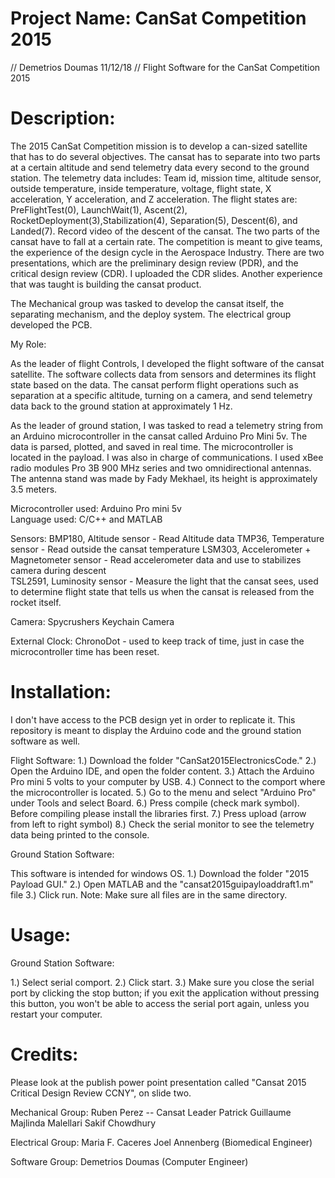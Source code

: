 # Project Name: CanSat Competition 2015
// Demetrios Doumas 11/12/18
// Flight Software for the CanSat Competition 2015


# Description:

The 2015 CanSat Competition mission is to develop a can-sized satellite that has to do several objectives. The cansat has to separate into two parts at a certain altitude and send telemetry data every second to the ground station. The telemetry data includes: Team id, mission time, altitude sensor, outside temperature, inside temperature, voltage, flight state, X acceleration, Y acceleration, and Z acceleration. The flight states are: PreFlightTest(0), LaunchWait(1), Ascent(2), RocketDeployment(3),Stabilization(4), Separation(5), Descent(6), and Landed(7). Record video of the descent of the cansat. The two parts of the cansat have to fall at a certain rate. The competition is meant to give teams, the experience of the design cycle in the Aerospace Industry. There are two presentations, which are the preliminary design review (PDR), and the critical design review (CDR). I uploaded the CDR slides. Another experience that was taught is building the cansat product.

The Mechanical group was tasked to develop the cansat itself, the separating mechanism, and the deploy system. The electrical group developed the PCB.

My Role:

As the leader of flight Controls, I developed the flight software of the cansat satellite. The software collects data from sensors and determines its flight state based on the data. The cansat perform flight operations such as separation at a specific altitude, turning on a camera, and send telemetry data back to the ground station at approximately 1 Hz.  

As the leader of ground station, I was tasked to read a telemetry string from an Arduino microcontroller in the cansat called Arduino Pro Mini 5v. The data is parsed, plotted, and saved in real time. The microcontroller is located in the payload. I was also in charge of communications. I used xBee radio modules Pro 3B 900 MHz series and two omnidirectional antennas. The antenna stand was made by Fady Mekhael, its height is approximately 3.5 meters.

Microcontroller used: Arduino Pro mini 5v    
Language used: C/C++ and MATLAB


Sensors:
	BMP180,  Altitude sensor                        - Read Altitude data
	TMP36,   Temperature sensor			            - Read outside the cansat temperature
	LSM303,  Accelerometer + Magnetometer sensor    - Read accelerometer data and use to stabilizes camera during descent  
	TSL2591, Luminosity sensor		                - Measure the light that the cansat sees, used to determine flight state that tells us when the cansat is released from the rocket itself.

Camera:
	Spycrushers Keychain Camera

External Clock:
	ChronoDot     - used to keep track of time, just in case the microcontroller time has been reset. 


# Installation:

I don't have access to the PCB design yet in order to replicate it. This repository is meant to display the Arduino code and the ground station software as well.

Flight Software:
1.) Download the folder "CanSat2015ElectronicsCode."
2.) Open the Arduino IDE, and open the folder content.
3.) Attach the Arduino Pro mini 5 volts to your computer by USB.
4.) Connect to the comport where the microcontroller is located.
5.) Go to the menu and select "Arduino Pro" under Tools and select Board.
6.) Press compile (check mark symbol). Before compiling please install the libraries first. 
7.) Press upload (arrow from left to right symbol)
8.) Check the serial monitor to see the telemetry data being printed to the console.

Ground Station Software:

This software is intended for windows OS.
1.) Download the folder "2015 Payload GUI."
2.) Open MATLAB and the "cansat2015guipayloaddraft1.m" file
3.) Click run.
Note: Make sure all files are in the same directory.

# Usage:

Ground Station Software:

1.) Select serial comport.
2.) Click start. 
3.) Make sure you close the serial port by clicking the stop button; if you exit the application without pressing this button, you won't be able to access the serial port again, unless you restart your computer.


# Credits:

Please look at the publish power point presentation called "Cansat 2015 Critical Design Review CCNY", on slide two.

Mechanical Group:
Ruben Perez -- Cansat Leader
Patrick Guillaume
Majlinda Malellari
Sakif Chowdhury

Electrical Group:
Maria F. Caceres
Joel Annenberg (Biomedical Engineer)

Software Group:
Demetrios Doumas (Computer Engineer)

